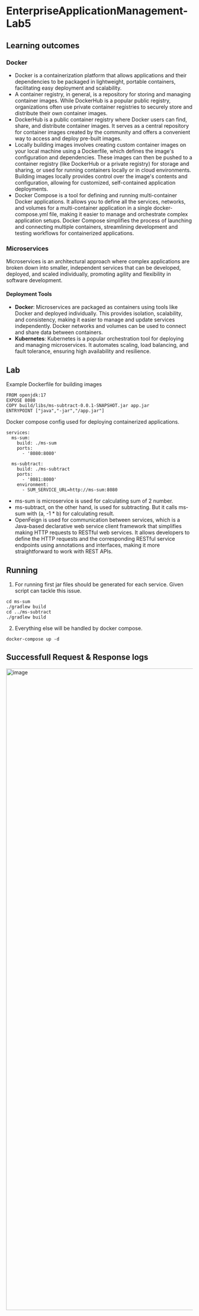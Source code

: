 # EnterpriseApplicationManagement-Lab5

## Learning outcomes
### Docker
* Docker is a containerization platform that allows applications and their dependencies to be packaged in lightweight, portable containers, facilitating easy deployment and scalability. 
* A container registry, in general, is a repository for storing and managing container images. While DockerHub is a popular public registry, organizations often use private container registries to securely store and distribute their own container images.
* DockerHub is a public container registry where Docker users can find, share, and distribute container images. It serves as a central repository for container images created by the community and offers a convenient way to access and deploy pre-built images.
* Locally building images involves creating custom container images on your local machine using a Dockerfile, which defines the image's configuration and dependencies. These images can then be pushed to a container registry (like DockerHub or a private registry) for storage and sharing, or used for running containers locally or in cloud environments. Building images locally provides control over the image's contents and configuration, allowing for customized, self-contained application deployments.
* Docker Compose is a tool for defining and running multi-container Docker applications. It allows you to define all the services, networks, and volumes for a multi-container application in a single docker-compose.yml file, making it easier to manage and orchestrate complex application setups. Docker Compose simplifies the process of launching and connecting multiple containers, streamlining development and testing workflows for containerized applications.
### Microservices 
Microservices is an architectural approach where complex applications are broken down into smaller, independent services that can be developed, deployed, and scaled individually, promoting agility and flexibility in software development. 
#### Deployment Tools
- **Docker**: Microservices are packaged as containers using tools like Docker and deployed individually. This provides isolation, scalability, and consistency, making it easier to manage and update services independently. Docker networks and volumes can be used to connect and share data between containers.
- **Kubernetes**: Kubernetes is a popular orchestration tool for deploying and managing microservices. It automates scaling, load balancing, and fault tolerance, ensuring high availability and resilience.
## Lab
Example Dockerfile for building images
```
FROM openjdk:17
EXPOSE 8080
COPY build/libs/ms-subtract-0.0.1-SNAPSHOT.jar app.jar
ENTRYPOINT ["java","-jar","/app.jar"]
```

Docker compose config used for deploying containerized applications. 
```
services:
  ms-sum:
    build: ./ms-sum
    ports:
      - '8080:8080'

  ms-subtract:
    build: ./ms-subtract
    ports:
      - '8081:8080'
    environment:
      - SUM_SERVICE_URL=http://ms-sum:8080
```

* ms-sum is microservice is used for calculating sum of 2 number.
* ms-subtract, on the other hand, is used for subtracting. But it calls ms-sum with (a, -1 * b) for calculating result.
* OpenFeign is used for communication between services, which is a Java-based declarative web service client framework that simplifies making HTTP requests to RESTful web services. It allows developers to define the HTTP requests and the corresponding RESTful service endpoints using annotations and interfaces, making it more straightforward to work with REST APIs.

## Running
1. For running first jar files should be generated for each service. Given script can tackle this issue.
```
cd ms-sum
./gradlew build
cd ../ms-subtract
./gradlew build
```
2. Everything else will be handled by docker compose.
```
docker-compose up -d
```

## Successfull Request & Response logs
<img width="1728" alt="image" src="https://github.com/Ndrrr/EnterpriseApplicationManagement-Lab5/assets/81439809/4652cc52-3374-4139-97fd-8ad33e8fc2e3">
